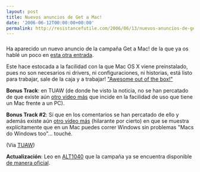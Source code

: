 ```yaml
---
layout: post
title: Nuevos anuncios de Get a Mac!
date: '2006-06-12T00:00:00+00:00'
permalink: http://resistancefutile.com/2006/06/13/nuevos-anuncios-de-get-a-mac/
---
```

<a href="http://speed.pointroll.com/PointRoll/Media/panels/Apple/118440/applMacs_Panl_300_061206_r05.swf?prTag=http://clk.pointroll.com/pc/?p=-118442%26i=943E749B-662E-48ED-8567-3FF254CF1422&cTag=clickurl=http://clk.atdmt.com/TLA/go/cntnkapp0070000016tla/direct%253Bat.tlaapp00000070%253Bct.1/01/&resTag1=?href=http://www.apple.com/getamac&resTag2=?href=http://www.apple.com/legal/privacy/&prVidMethod=1&prVideoUI=0&prAudioUI=1&prVidId=2&prBorder=0"><img style="display:block; margin:0px auto 10px; text-align:center;cursor:pointer; cursor:hand;" src="http://photos1.blogger.com/blogger/6639/1972/1600/Imagen%202.0.png" border="0" alt="" /></a>Ha aparecido un nuevo anuncio de la campaña Get a Mac! de la que ya os hablé un poco en <a href="http://resistancefutile.blogspot.com/2006/05/get-mac.html">esta otra entrada</a>.

Este hace estocada a la facilidad con la que Mac OS X viene preinstalado, pues no son necesarios ni drivers, ni configuraciones, ni historias, está listo para trabajar, sale de la caja y a trabajar! <a href="http://speed.pointroll.com/PointRoll/Media/panels/Apple/118440/applMacs_Panl_300_061206_r05.swf?prTag=http://clk.pointroll.com/pc/?p=-118442%26i=943E749B-662E-48ED-8567-3FF254CF1422&cTag=clickurl=http://clk.atdmt.com/TLA/go/cntnkapp0070000016tla/direct%253Bat.tlaapp00000070%253Bct.1/01/&resTag1=?href=http://www.apple.com/getamac&resTag2=?href=http://www.apple.com/legal/privacy/&prVidMethod=1&prVideoUI=0&prAudioUI=1&prVidId=2&prBorder=0">"Awesome out of the box!"</a>

<span style="font-weight:bold;">Bonus Track</span>: en TUAW (de donde he visto la noticia, no se han percatado de que existe aún <a href="http://speed.pointroll.com/PointRoll/Media/panels/Apple/118440/applMacs_Panl_300_061206_r05.swf">otro vídeo más</a> que incide en la facilidad de uso que tiene un Mac frente a un PC).

<span style="font-weight:bold;">Bonus Track #2</span>: Sí que en los comentarios se han percatado de ello y además existe aún <a href="http://speed.pointroll.com/PointRoll/Media/panels/Apple/118440/applMacs_Panl_300_061206_r05.swf?prTag=http://clk.pointroll.com/pc/?p=-118443%26i=D663DA6F-01FE-435F-B1C5-1D0F4B7EE478&cTag=clickurl=http://clk.atdmt.com/TLA/go/spnxxapp0070000059tla/direct%253Bat.tlaapp00000072%253Bct.1/01/&resTag1=?href=http://www.apple.com/getamac&resTag2=?href=http://www.apple.com/legal/privacy/&prVidMethod=1&prVideoUI=0&prAudioUI=1&prVidId=3&prBorder=0">otro vídeo más</a> (hilarante por cierto) en que se muestra explícitamente que en un Mac puedes correr Windows sin problemas "Macs do Windows too"... touché.

(Vía <a href="http://www.tuaw.com/2006/06/12/new-mac-ad-surfaces/">TUAW</a>)

<span style="font-weight:bold;">Actualización</span>: Leo en <a href="http://www.alt1040.com/archivo/2006/06/12/mas-comerciales-mac-vs-pc-de-apple/">ALT1040</a> que la campaña ya se encuentra disponible <a href="http://www.apple.com/getamac/">de manera oficial</a>.
